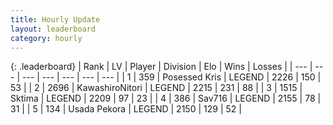 ```yaml
---
title: Hourly Update
layout: leaderboard
category: hourly
---
```


{: .leaderboard}
| Rank | LV | Player | Division | Elo | Wins | Losses |
| --- | --- | --- | --- | --- | --- | --- |
| <span data-change="0">1</span> | 359 | <span title="ID: 402846">Posessed Kris</span> | LEGEND | <span data-change="0">2226</span> | <span data-change="0">150</span> | <span data-change="0">53</span> |
| <span data-change="1">2</span> | 2696 | <span title="ID: 164871">KawashiroNitori</span> | LEGEND | <span data-change="6">2215</span> | <span data-change="2">231</span> | <span data-change="0">88</span> |
| <span data-change="-1">3</span> | 1515 | <span title="ID: 353063">Sktima</span> | LEGEND | <span data-change="0">2209</span> | <span data-change="0">97</span> | <span data-change="0">23</span> |
| <span data-change="0">4</span> | 386 | <span title="ID: 556277">Sav716</span> | LEGEND | <span data-change="0">2155</span> | <span data-change="0">78</span> | <span data-change="0">31</span> |
| <span data-change="0">5</span> | 134 | <span title="ID: 641994">Usada Pekora</span> | LEGEND | <span data-change="0">2150</span> | <span data-change="0">129</span> | <span data-change="0">52</span> |